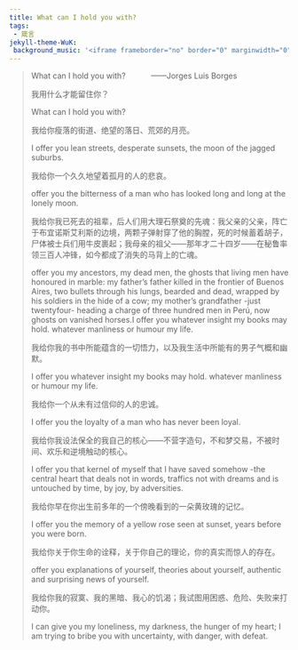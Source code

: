 ```yaml
---
title: What can I hold you with?
tags: 
 - 箴言
jekyll-theme-WuK:
 background_music: '<iframe frameborder="no" border="0" marginwidth="0" marginheight="0" width=100% height=86 src="//music.163.com/outchain/player?type=2&id=1306923998&auto=0&height=66"></iframe>'
---
```




> What can I hold you with? &emsp;&emsp;&emsp;——Jorges Luis Borges
>
> 
>
> 我用什么才能留住你？
>
> What can I hold you with?
>
> 我给你瘦落的街道、绝望的落日、荒郊的月亮。
>
> I offer you lean streets, desperate sunsets, the moon of the jagged suburbs.
>
> 我给你一个久久地望着孤月的人的悲哀。
>
> offer you the bitterness of a man who has looked long and long at the lonely moon.
>
> 我给你我已死去的祖辈，后人们用大理石祭奠的先魂：我父亲的父亲，阵亡于布宜诺斯艾利斯的边境，两颗子弹射穿了他的胸膛，死的时候蓄着胡子，尸体被士兵们用牛皮裹起；我母亲的祖父——那年才二十四岁——在秘鲁率领三百人冲锋，如今都成了消失的马背上的亡魂。
>
> offer you my ancestors, my dead men, the ghosts that living men have honoured in marble: my father’s father killed in the frontier of Buenos Aires, two bullets through his lungs, bearded and dead, wrapped by his soldiers in the hide of a cow; my mother’s grandfather -just twentyfour- heading a charge of three hundred men in Perú, now ghosts on vanished horses.I offer you whatever insight my books may hold. whatever manliness or humour my life.
>
> 我给你我的书中所能蕴含的一切悟力，以及我生活中所能有的男子气概和幽默。
>
> I offer you whatever insight my books may hold. whatever manliness or humour my life.
>
> 我给你一个从未有过信仰的人的忠诚。
>
> I offer you the loyalty of a man who has never been loyal.
>
> 我给你我设法保全的我自己的核心——不营字造句，不和梦交易，不被时间、欢乐和逆境触动的核心。
>
> I offer you that kernel of myself that I have saved somehow -the central heart that deals not in words, traffics not with dreams and is untouched by time, by joy, by adversities.
>
> 我给你早在你出生前多年的一个傍晚看到的一朵黄玫瑰的记忆。
>
> I offer you the memory of a yellow rose seen at sunset, years before you were born.
>
> 我给你关于你生命的诠释，关于你自己的理论，你的真实而惊人的存在。
>
> offer you explanations of yourself, theories about yourself, authentic and surprising news of yourself.
>
> 我给你我的寂寞、我的黑暗、我心的饥渴；我试图用困惑、危险、失败来打动你。
>
> I can give you my loneliness, my darkness, the hunger of my heart; I am trying to bribe you with uncertainty, with danger, with defeat.